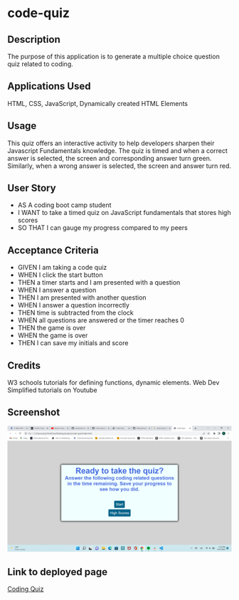 # code-quiz

## Description

The purpose of this application is to generate a multiple choice question quiz related to coding.

## Applications Used

HTML, CSS, JavaScript, Dynamically created HTML Elements

## Usage

This quiz offers an interactive activity to help developers sharpen their Javascript Fundamentals knowledge. The quiz is timed and when a correct answer is selected, the screen and corresponding answer turn green. Similarly, when a wrong answer is selected, the screen and answer turn red.  

## User Story

* AS A coding boot camp student
* I WANT to take a timed quiz on JavaScript fundamentals that stores high scores
* SO THAT I can gauge my progress compared to my peers


## Acceptance Criteria

* GIVEN I am taking a code quiz
* WHEN I click the start button
* THEN a timer starts and I am presented with a question
* WHEN I answer a question
* THEN I am presented with another question
* WHEN I answer a question incorrectly
* THEN time is subtracted from the clock
* WHEN all questions are answered or the timer reaches 0
* THEN the game is over
* WHEN the game is over
* THEN I can save my initials and score

## Credits

W3 schools tutorials for defining functions, dynamic elements. Web Dev Simplified tutorials on Youtube

## Screenshot

![alt="Screenshot of Landing Page"](assets/images/Screenshot.png)

## Link to deployed page

[Coding Quiz]( https://cpriyam90.github.io/code-quiz/)
